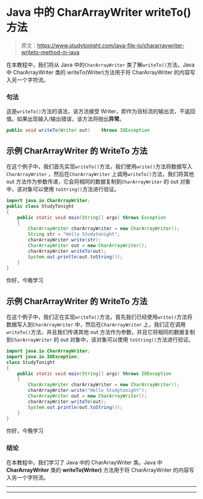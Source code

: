 # Java 中的 CharArrayWriter writeTo()方法

> 原文：<https://www.studytonight.com/java-file-io/chararraywriter-writeto-method-in-java>

在本教程中，我们将从 Java 中的`CharArrayWriter` 类了解`writeTo()`方法。Java 中 CharArrayWriter 类的 writeTo(Writer)方法用于将 CharArrayWriter 的内容写入另一个字符流。

### 句法

这是`writeTo()`方法的语法，该方法接受 Writer，即作为目标流的输出流，不返回值。如果出现输入/输出错误，该方法将抛出**异常**。

```java
public void writeTo(Writer out)    throws IOException
```

## 示例 CharArrayWriter 的 WriteTo 方法

在这个例子中，我们首先实现`writeTo()`方法，我们使用`write()`方法将数据写入`CharArrayWriter` ，然后在`CharArrayWriter` 上调用`writeTo()`方法，我们将其他 out 方法作为参数传递，它会将相同的数据复制到`CharArrayWriter` 的 out 对象中，该对象可以使用 `toString()`方法进行验证。

```java
import java.io.CharArrayWriter;
public class StudyTonight 
{
	public static void main(String[] args) throws Exception
	{ 
		CharArrayWriter charArrayWriter = new CharArrayWriter(); 
		String str = "Hello Studytonight"; 
		charArrayWriter.write(str); 
		CharArrayWriter out = new CharArrayWriter(); 
		charArrayWriter.writeTo(out); 
		System.out.println(out.toString()); 
	} 
}
```

你好，今晚学习

## 示例 CharArrayWriter 的 WriteTo 方法

在这个例子中，我们正在实现`writeTo()`方法，首先我们已经使用`write()`方法将数据写入到`CharArrayWriter` 中，然后在`CharArrayWriter` 上，我们正在调用`writeTo()`方法，并且我们传递其他 out 方法作为参数，并且它将相同的数据复制到`CharArrayWriter` 的 out 对象中，该对象可以使用 `toString()`方法进行验证。

```java
import java.io.CharArrayWriter;
import java.io.IOException;
class StudyTonight
{
	public static void main(String[] args) throws IOException 
	{ 
		CharArrayWriter charArrayWriter = new CharArrayWriter(); 
		charArrayWriter.write("Hello Studytonight"); 
		CharArrayWriter out = new CharArrayWriter(); 
		charArrayWriter.writeTo(out); 
		System.out.println(out.toString()); 
	} 
}
```

你好，今晚学习

### 结论

在本教程中，我们学习了 Java 中的 CharArrayWriter 类。Java 中 **CharArrayWriter** 类的 **writeTo(Writer)** 方法用于将 CharArrayWriter 的内容写入另一个字符流。

* * *

* * *